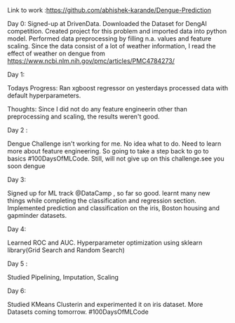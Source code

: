 Link to work :https://github.com/abhishek-karande/Dengue-Prediction


Day 0:
Signed-up at DrivenData. 
Downloaded the Dataset for DengAI competition. 
Created project for this problem and imported data into python model. 
Performed data preprocessing by filling n.a. values and feature scaling. 
Since the data consist of a lot of weather information, I read the effect of weather on dengue from 
https://www.ncbi.nlm.nih.gov/pmc/articles/PMC4784273/

Day 1: 

Todays Progress:  Ran xgboost regressor on yesterdays processed data with default hyperparameters. 

Thoughts: Since I did not do any feature engineerin other than preprocessing and scaling, the results weren't good.

Day 2 : 

Dengue Challenge isn't working for me. No idea what to do. Need to learn more about feature engineering. So going to take a step back to go to basics #100DaysOfMLCode.
Still, will not give up on this challenge.see you soon dengue

Day 3:

Signed up for ML track @DataCamp , so far so good. learnt many new things while completing the classification and regression section.
Implemented prediction and classification on the iris, Boston housing and gapminder datasets.

Day 4:

Learned ROC and AUC.
Hyperparameter optimization using sklearn library(Grid Search and Random Search)

Day 5 :

Studied Pipelining, Imputation, Scaling

Day 6:

 Studied KMeans Clusterin and experimented it on iris dataset. More Datasets coming tomorrow.
#100DaysOfMLCode